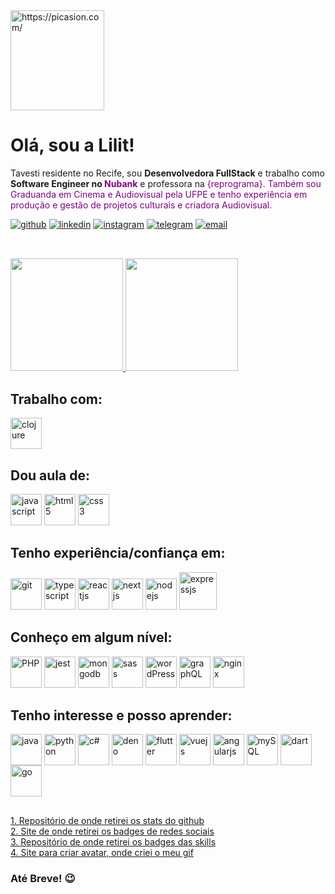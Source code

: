 <img src="https://i.picasion.com/pic91/44bc43d5db1a274ece7ca9e4a57ce15c.gif" width="150" height="160" border="0" alt="https://picasion.com/" />

# Olá, sou a Lilit!

<p>Tavesti residente no Recife, sou <b>Desenvolvedora FullStack</b> e trabalho como <b>Software Engineer no <span style="color: purple;">Nubank</b> e professora na <span style="color: purple;">{reprograma}</b>. Também sou Graduanda em Cinema e Audiovisual pela UFPE e tenho experiência em produção e gestão de projetos culturais e criadora Audiovisual.</p>  

<div>
  <a href="https://gist.github.com/lilitbandeira"><img alt="github" src="https://img.shields.io/badge/Follow-100000?style=for-the-badge&logo=github&logoColor=white"/></a>
  <a href="https://www.linkedin.com/in/lilitbandeira"><img alt="linkedin" src="https://img.shields.io/badge/LinkedIn-0077B5?style=for-the-badge&logo=linkedin&logoColor=white"/></a>
  <a href="https://www.instagram.com/lilitbandeira/"><img alt="instagram" src="https://img.shields.io/badge/Instagram-E4405F?style=for-the-badge&logo=instagram&logoColor=white" /></a>
  <a href="https://t.me/lilitbandeira"><img alt="telegram" src="https://img.shields.io/badge/Telegram-2CA5E0?style=for-the-badge&logo=telegram&logoColor=white" /></a>
  <a href="mailto:devlilitbandeira@gmail.com"><img alt="email" src="https://img.shields.io/badge/Gmail-D14836?style=for-the-badge&logo=gmail&logoColor=white"/></a>
</div>

##  
<br>
  
<div>
  <a href="https://github.com/lilitbandeira/">
    <img height=180 src="https://github-readme-stats.vercel.app/api?username=lilitbandeira&show_icons=true&theme=tokyonight&count_private=true&includes_all_commits=true" />
    <img height=180 src="https://github-readme-stats.vercel.app/api/top-langs/?username=lilitbandeira&show_icons=true&hide=html&layout=compact&theme=tokyonight" />
  </a>
</div>

##  Trabalho com:

<div>
  <img alt="clojure" width=50 src="https://cdn.jsdelivr.net/gh/devicons/devicon/icons/clojure/clojure-original.svg" />
</div>


## Dou aula de:

<div>
  <img alt="javascript" width=50 src="https://cdn.jsdelivr.net/gh/devicons/devicon/icons/javascript/javascript-original.svg"/>
  <img alt="html5" width=50 src="https://cdn.jsdelivr.net/gh/devicons/devicon/icons/html5/html5-original.svg"/> 
  <img alt="css3" width=50 src="https://cdn.jsdelivr.net/gh/devicons/devicon/icons/css3/css3-original.svg"/>
</div>

## Tenho experiência/confiança em: 

<div> 
  <img alt="git" width=50 src="https://cdn.jsdelivr.net/gh/devicons/devicon/icons/git/git-original.svg"/>
  <img alt="typescript" width=50 src="https://cdn.jsdelivr.net/gh/devicons/devicon/icons/typescript/typescript-original.svg" />
  <img alt="reactjs" width=50 src="https://cdn.jsdelivr.net/gh/devicons/devicon/icons/react/react-original.svg"/>
  <img alt="nextjs" width=50 src="https://cdn.jsdelivr.net/gh/devicons/devicon/icons/nextjs/nextjs-original.svg"/>
  <img alt="nodejs" width=50 src="https://cdn.jsdelivr.net/gh/devicons/devicon/icons/nodejs/nodejs-original.svg"/>
  <img alt="expressjs" width=60 src="https://cdn.jsdelivr.net/gh/devicons/devicon/icons/express/express-original-wordmark.svg" />
</div>

## Conheço em algum nível:

<div>
  <img alt="PHP" width=50 src="https://cdn.jsdelivr.net/gh/devicons/devicon/icons/php/php-original.svg"/>
  <img alt="jest" width=50 src="https://cdn.jsdelivr.net/gh/devicons/devicon/icons/jest/jest-plain.svg" />
  <img alt="mongodb" width=50 src="https://cdn.jsdelivr.net/gh/devicons/devicon/icons/mongodb/mongodb-original.svg" />
  <img alt="sass" width=50 src="https://cdn.jsdelivr.net/gh/devicons/devicon/icons/sass/sass-original.svg"/>
  <img alt="wordPress" width=50 src="https://cdn.jsdelivr.net/gh/devicons/devicon/icons/wordpress/wordpress-plain.svg" />
  <img alt="graphQL" width=50 src="https://cdn.jsdelivr.net/gh/devicons/devicon/icons/graphql/graphql-plain.svg"/>
  <img alt="nginx" width=50 src="https://cdn.jsdelivr.net/gh/devicons/devicon/icons/nginx/nginx-original.svg" />
</div>

## Tenho interesse e posso aprender:

<div>
  <img align="center" alt="java" width=50 src="https://cdn.jsdelivr.net/gh/devicons/devicon/icons/java/java-original.svg"/>
  <img align="center" alt="python" width=50 src="https://cdn.jsdelivr.net/gh/devicons/devicon/icons/python/python-original.svg"/>
  <img align="center" alt="c#" width=50 src="https://cdn.jsdelivr.net/gh/devicons/devicon/icons/csharp/csharp-original.svg"/>
  <img align="center" alt="deno" width=50 src="https://cdn.jsdelivr.net/gh/devicons/devicon/icons/denojs/denojs-original.svg" />
  <img align="center" alt="flutter" width=50 src="https://cdn.jsdelivr.net/gh/devicons/devicon/icons/flutter/flutter-original.svg" />
  <img align="center" alt="vuejs" width=50 src="https://cdn.jsdelivr.net/gh/devicons/devicon/icons/vuejs/vuejs-original.svg" />
  <img align="center" alt="angularjs" width=50 src="https://cdn.jsdelivr.net/gh/devicons/devicon/icons/angularjs/angularjs-original.svg"/>
  <img align="center" alt="mySQL" width=50 src="https://cdn.jsdelivr.net/gh/devicons/devicon/icons/mysql/mysql-original-wordmark.svg" />
  <img align="center" alt="dart" width=50 src="https://cdn.jsdelivr.net/gh/devicons/devicon/icons/dart/dart-original.svg" />
  <img align="center" alt="go" width=50 src="https://cdn.jsdelivr.net/gh/devicons/devicon/icons/go/go-original.svg" />
</div>

##

<div>
  <a href="https://github.com/anuraghazra/github-readme-stats">1. Repositório de onde retirei os stats do github</a><br>
  <a href="https://github.com/iuricode/readme-template">2. Site de onde retirei os badges de redes sociais</a><br>
  <a href="https://devicon.dev/">3. Repositório de onde retirei os badges das skills</a><br>
  <a href="https://picrew.me/">4. Site para criar avatar, onde criei o meu gif</a>
</div>

### Até Breve! :wink:</h6>
